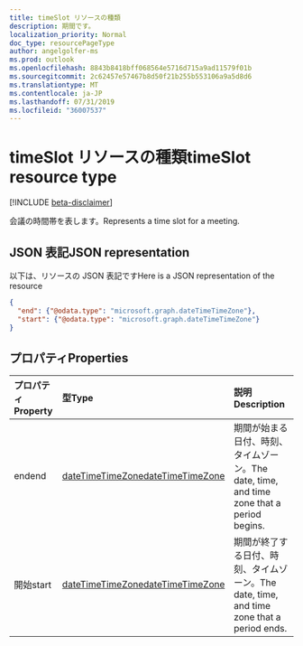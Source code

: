 ```yaml
---
title: timeSlot リソースの種類
description: 期間です。
localization_priority: Normal
doc_type: resourcePageType
author: angelgolfer-ms
ms.prod: outlook
ms.openlocfilehash: 8843b8418bff068564e5716d715a9ad11579f01b
ms.sourcegitcommit: 2c62457e57467b8d50f21b255b553106a9a5d8d6
ms.translationtype: MT
ms.contentlocale: ja-JP
ms.lasthandoff: 07/31/2019
ms.locfileid: "36007537"
---
```

# <a name="timeslot-resource-type"></a><span data-ttu-id="d35a2-103">timeSlot リソースの種類</span><span class="sxs-lookup"><span data-stu-id="d35a2-103">timeSlot resource type</span></span>

[!INCLUDE [beta-disclaimer](../../includes/beta-disclaimer.md)]

<span data-ttu-id="d35a2-104">会議の時間帯を表します。</span><span class="sxs-lookup"><span data-stu-id="d35a2-104">Represents a time slot for a meeting.</span></span>

## <a name="json-representation"></a><span data-ttu-id="d35a2-105">JSON 表記</span><span class="sxs-lookup"><span data-stu-id="d35a2-105">JSON representation</span></span>

<span data-ttu-id="d35a2-106">以下は、リソースの JSON 表記です</span><span class="sxs-lookup"><span data-stu-id="d35a2-106">Here is a JSON representation of the resource</span></span>

<!-- {
  "blockType": "resource",
  "optionalProperties": [

  ],
  "@odata.type": "microsoft.graph.timeSlot"
}-->

```json
{
  "end": {"@odata.type": "microsoft.graph.dateTimeTimeZone"},
  "start": {"@odata.type": "microsoft.graph.dateTimeTimeZone"}
}

```
## <a name="properties"></a><span data-ttu-id="d35a2-107">プロパティ</span><span class="sxs-lookup"><span data-stu-id="d35a2-107">Properties</span></span>
| <span data-ttu-id="d35a2-108">プロパティ</span><span class="sxs-lookup"><span data-stu-id="d35a2-108">Property</span></span>     | <span data-ttu-id="d35a2-109">型</span><span class="sxs-lookup"><span data-stu-id="d35a2-109">Type</span></span>   |<span data-ttu-id="d35a2-110">説明</span><span class="sxs-lookup"><span data-stu-id="d35a2-110">Description</span></span>|
|:---------------|:--------|:----------|
|<span data-ttu-id="d35a2-111">end</span><span class="sxs-lookup"><span data-stu-id="d35a2-111">end</span></span>|[<span data-ttu-id="d35a2-112">dateTimeTimeZone</span><span class="sxs-lookup"><span data-stu-id="d35a2-112">dateTimeTimeZone</span></span>](datetimetimezone.md)|<span data-ttu-id="d35a2-113">期間が始まる日付、時刻、タイムゾーン。</span><span class="sxs-lookup"><span data-stu-id="d35a2-113">The date, time, and time zone that a period begins.</span></span> |
|<span data-ttu-id="d35a2-114">開始</span><span class="sxs-lookup"><span data-stu-id="d35a2-114">start</span></span>|[<span data-ttu-id="d35a2-115">dateTimeTimeZone</span><span class="sxs-lookup"><span data-stu-id="d35a2-115">dateTimeTimeZone</span></span>](datetimetimezone.md)|<span data-ttu-id="d35a2-116">期間が終了する日付、時刻、タイムゾーン。</span><span class="sxs-lookup"><span data-stu-id="d35a2-116">The date, time, and time zone that a period ends.</span></span>|

<!-- uuid: 8fcb5dbc-d5aa-4681-8e31-b001d5168d79
2015-10-25 14:57:30 UTC -->
<!--
{
  "type": "#page.annotation",
  "description": "timeSlot resource",
  "keywords": "",
  "section": "documentation",
  "tocPath": "",
  "suppressions": []
}
-->

